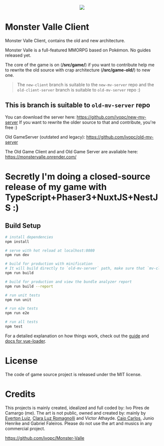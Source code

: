 <p align="center" width="100%">
    <img src="https://i.imgur.com/bh8ZbWe.png">
</p>

# Monster Valle Client

Monster Valle Client, contains the old and new architecture.

Monster Valle is a full-featured MMORPG based on Pokémon. No guides released yet.

The core of the game is on (**/src/game/**) if you want to contribute help me to rewrite the old source with crap architecture (**/src/game-old/**) to new one.

> The `new-client` branch is suitable to the `new-mv-server` repo and the `old-client-server` branch is suitable to `old-mv-server` repo :)
## This is branch is suitable to `old-mv-server` repo

You can download the server here: https://github.com/ivopc/new-mv-server
If you want to rewrite the older source to that and contribute, you're free :) 

Old GameServer (outdated and legacy): https://github.com/ivopc/old-mv-server

The Old Game Client and and Old Game Server are avaliable here: https://monstervalle.onrender.com/

# Secretly I'm doing a closed-source release of my game with TypeScript+Phaser3+NuxtJS+NestJS :)


## Build Setup

``` bash
# install dependencies
npm install

# serve with hot reload at localhost:8080
npm run dev

# build for production with minification 
# It will build directly to `old-mv-server` path, make sure that `mv-client` are in the same folder of `mv-client`, e.g. `my/path/to/monster-valle/mv-client` and `my/path/to/monster-valle/old-mv-server`
npm run build

# build for production and view the bundle analyzer report
npm run build --report

# run unit tests
npm run unit

# run e2e tests
npm run e2e

# run all tests
npm test
```

For a detailed explanation on how things work, check out the [guide](http://vuejs-templates.github.io/webpack/) and [docs for vue-loader](http://vuejs.github.io/vue-loader).

# License
The code of game source project is released under the MIT license.

# Credits
This projects is mainly created, idealized and full coded by: Ivo Pires de Camargo (me). 
The art is not public, owned and created by: mainly by [Everton Luiz](https://soundcloud.com/evertonluizmaestro?), [Clara Luz Romagnolli](https://linktr.ee/shaarpie) and Victor Athayde. [Caio Carlos](https://clockworkraven.itch.io/), Junio Henrike and Gabriel Faleiros. Please do not use the art and musics in any commercial project.


https://github.com/ivopc/Monster-Valle